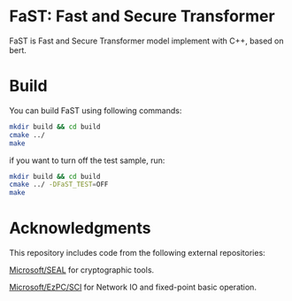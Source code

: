 # FaST: Fast and Secure Transformer

FaST is Fast and Secure Transformer model implement with C++, based on bert.

# Build

You can build FaST using following commands:

```bash
mkdir build && cd build
cmake ../
make
```

if you want to turn off the test sample, run:

```bash
mkdir build && cd build
cmake ../ -DFaST_TEST=OFF
make
```

# Acknowledgments

This repository includes code from the following external repositories:

[Microsoft/SEAL](https://github.com/microsoft/SEAL) for cryptographic tools.

[Microsoft/EzPC/SCI](https://github.com/Loki-chen/EzPC/tree/master/SCI) for Network IO and fixed-point basic operation.
